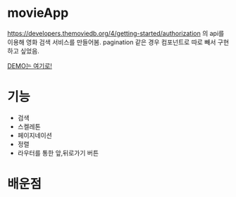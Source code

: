 # movieApp
https://developers.themoviedb.org/4/getting-started/authorization 의 api를 이용해 영화 검색 서비스를 만들어봄.
pagination 같은 경우 컴포넌트로 따로 빼서 구현하고 싶었음.

[DEMO는 여기로!](https://movie-app-vanila-js.netlify.app)

# 기능
- 검색
- 스켈레톤
- 페이지네이션
- 정렬
- 라우터를 통한 앞,뒤로가기 버튼


# 배운점
